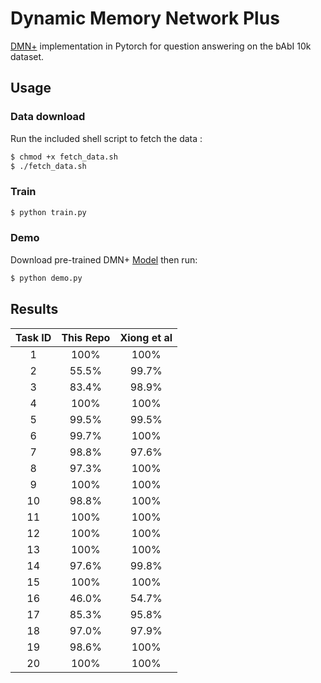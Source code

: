 # Dynamic Memory Network Plus

[DMN+](https://arxiv.org/abs/1603.01417) implementation in Pytorch for question answering on the bAbI 10k dataset.


## Usage
### Data download
Run the included shell script to fetch the data :
```bash
$ chmod +x fetch_data.sh
$ ./fetch_data.sh
```

### Train
```bash
$ python train.py
```

### Demo
Download pre-trained DMN+ [Model](https://github.com/foamliu/Dynamic-Memory-Network-Plus/releases/download/v1.0/) then run:
```bash
$ python demo.py
```

## Results
| Task ID | This Repo | Xiong et al |
| :---: | :---: | :---: |
| 1 | 100% | 100% |
| 2 | 55.5% | 99.7% |
| 3 | 83.4% | 98.9% |
| 4 | 100% | 100% |
| 5 | 99.5% | 99.5% |
| 6 | 99.7% | 100% |
| 7 | 98.8% | 97.6% |
| 8 | 97.3% | 100% |
| 9 | 100% | 100% |
| 10 | 98.8% | 100% |
| 11 | 100% | 100% |
| 12 | 100% | 100% |
| 13 | 100% | 100% |
| 14 | 97.6% | 99.8% |
| 15 | 100% | 100% |
| 16 | 46.0% | 54.7% |
| 17 | 85.3% | 95.8% |
| 18 | 97.0% | 97.9% |
| 19 | 98.6% | 100% |
| 20 | 100% | 100% |

